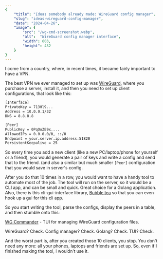 ```yaml
---
{
    "title": "Ideas somebody already made: WireGuard config manager",
    "slug": "ideas-wireguard-config-manager",
    "date": "2024-04-26",
    "image": {
        "src": "/wg-cmd-screenshot.webp",
        "alt":  "WireGuard config manager interface",
        "width": 603,
        "height": 432
    }
}
---
```


I come from a country, where, in recent times, it became fairly important to have a VPN.

The best VPN we ever managed to set up was [WireGuard](https://www.wireguard.com), where you purchase a server,
install it, and then you need to set up client configurations, that look like this:

```txt
[Interface]
PrivateKey = 713Hl9...
Address = 10.0.0.1/32
DNS = 8.8.8.8

[Peer]
PublicKey = 0PqOoZE9x....
AllowedIPs = 0.0.0.0/0, ::/0
Endpoint = your.server.ip.address:51820
PersistentKeepalive = 25
```

So every time you add a new client (like a new PC/laptop/phone for yourself or a friend), you would generate a pair of keys and write a config and send that to
the friend. (and also a similar but much smaller `[Peer]` configuration that you would save in server's config.

After you do that 10 times in a row, you would want to have a handy tool to automate most of the job.
The tool will run on the server, so it would be a CLI app, and can be small and quick.
Great choice for a Golang application. Also, there is this cli-gui-interface library,
[Bubble tea](https://github.com/charmbracelet/bubbletea) so that you can even hook up a gui for this cli app.

So you start writing the tool, parse the configs, display the peers in a table, and then stumble onto this:

[WG Commander](https://github.com/AndrianBdn/wg-cmd) - TUI for managing WireGuard configuration files.

WireGuard? Check. Config manager? Check. Golang? Check. TUI? Check.

And the worst part is, after you created those 10 clients, you stop.
You don't need any more: all your phones, laptops and friends are set up.
So, even if I finished making the tool, I wouldn't use it.
